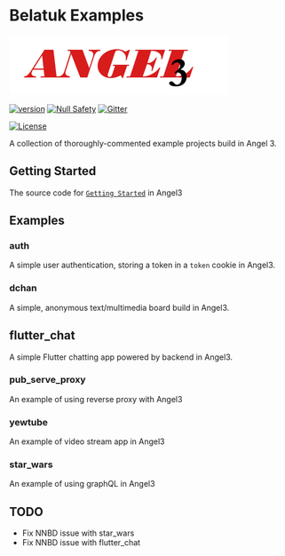 # Belatuk Examples

[![Logo](./logo3.png)](https://github.com/dukefirehawk/angel3-examples)

[![version](https://img.shields.io/badge/pub-v2.0.0-brightgreen)](https://pub.dartlang.org/packages/angel3_framework)
[![Null Safety](https://img.shields.io/badge/null-safety-brightgreen)](https://dart.dev/null-safety)
[![Gitter](https://img.shields.io/gitter/room/nwjs/nw.js.svg)](https://gitter.im/angel_dart/discussion)

[![License](https://img.shields.io/github/license/dukefirehawk/graphql_dart)](https://github.com/dukefirehawk/angel3-examples/LICENSE)

A collection of thoroughly-commented example projects build in Angel 3.

## Getting Started

The source code for [`Getting Started`](https://angel3-docs.dukefirehawk.com/guides/getting-started) in Angel3

## Examples

### auth

A simple user authentication, storing a token in a `token` cookie in Angel3.

### dchan

A simple, anonymous text/multimedia board build in Angel3.

## flutter_chat

A simple Flutter chatting app powered by backend in Angel3.

### pub_serve_proxy

An example of using reverse proxy with Angel3

### yewtube

An example of video stream app in Angel3

### star_wars

An example of using graphQL in Angel3

## TODO

* Fix NNBD issue with star_wars
* Fix NNBD issue with flutter_chat
